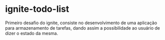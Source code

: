 # ignite-todo-list
Primeiro desafio do ignite, consiste no desenvolvimento de uma aplicação para armazenamento de tarefas, dando assim a possibilidade ao usuário de dizer o estado da mesma.
